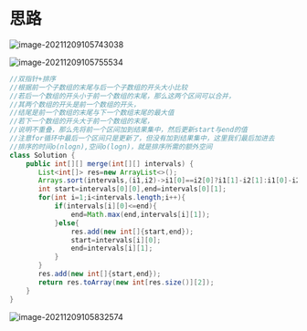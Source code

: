 # 思路

![image-20211209105743038](C:\Users\28635\AppData\Roaming\Typora\typora-user-images\image-20211209105743038.png)

![image-20211209105755534](C:\Users\28635\AppData\Roaming\Typora\typora-user-images\image-20211209105755534.png)

```java
//双指针+排序
//根据前一个子数组的末尾与后一个子数组的开头大小比较
//若后一个数组的开头小于前一个数组的末尾，那么这两个区间可以合并，
//其两个数组的开头是前一个数组的开头，
//结尾是前一个数组的末尾与下一个数组末尾的最大值
//若下一个数组的开头大于前一个数组的末尾，
//说明不重叠，那么先将前一个区间加到结果集中，然后更新start与end的值
//注意for循环中最后一个区间只是更新了，但没有加到结果集中，这里我们最后加进去
//排序的时间o(nlogn),空间o(logn)，就是排序所需的额外空间
class Solution {
    public int[][] merge(int[][] intervals) {
       List<int[]> res=new ArrayList<>();
       Arrays.sort(intervals,(i1,i2)->i1[0]==i2[0]?i1[1]-i2[1]:i1[0]-i2[0]);
       int start=intervals[0][0],end=intervals[0][1];
       for(int i=1;i<intervals.length;i++){
           if(intervals[i][0]<=end){
               end=Math.max(end,intervals[i][1]);
           }else{
               res.add(new int[]{start,end});
               start=intervals[i][0];
               end=intervals[i][1];
           }
       }
       res.add(new int[]{start,end});
       return res.toArray(new int[res.size()][2]);
    }
}
```

![image-20211209105832574](C:\Users\28635\AppData\Roaming\Typora\typora-user-images\image-20211209105832574.png)